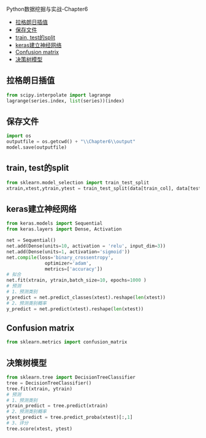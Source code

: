 Python数据挖掘与实战-Chapter6

<!-- TOC -->

- [拉格朗日插值](#拉格朗日插值)
- [保存文件](#保存文件)
- [train, test的split](#train-test的split)
- [keras建立神经网络](#keras建立神经网络)
- [Confusion matrix](#confusion-matrix)
- [决策树模型](#决策树模型)

<!-- /TOC -->

## 拉格朗日插值
```python
from scipy.interpolate import lagrange
lagrange(series.index, list(series))(index)
```
## 保存文件
```python
import os
outputfile = os.getcwd() + "\\Chapter6\\output"
model.save(outputfile)
```
## train, test的split
```python
from sklearn.model_selection import train_test_split
xtrain,xtest,ytrain,ytest = train_test_split(data[train_col], data[test_col], test_size = 0.3)
```
## keras建立神经网络
```python
from keras.models import Sequential
from keras.layers import Dense, Activation

net = Sequential()
net.add(Dense(units=10, activation = 'relu', input_dim=3))
net.add(Dense(units=1, activation='sigmoid'))
net.compile(loss='binary_crossentropy',
              optimizer='adam',
              metrics=['accuracy'])
# 拟合
net.fit(xtrain, ytrain,batch_size=10, epochs=1000 )
# 预测
# 1、预测类别
y_predict = net.predict_classes(xtest).reshape(len(xtest))
# 2、预测类别概率
y_predict = net.predict(xtest).reshape(len(xtest))
```
## Confusion matrix
```python
from sklearn.metrics import confusion_matrix
```
## 决策树模型
```python
from sklearn.tree import DecisionTreeClassifier
tree = DecisionTreeClassifier()
tree.fit(xtrain, ytrain)
# 预测
# 1、预测类别
ytrain_predict = tree.predict(xtrain)
# 2、预测类别概率
ytest_predict = tree.predict_proba(xtest)[:,1]
# 3、评分
tree.score(xtest, ytest)
```
